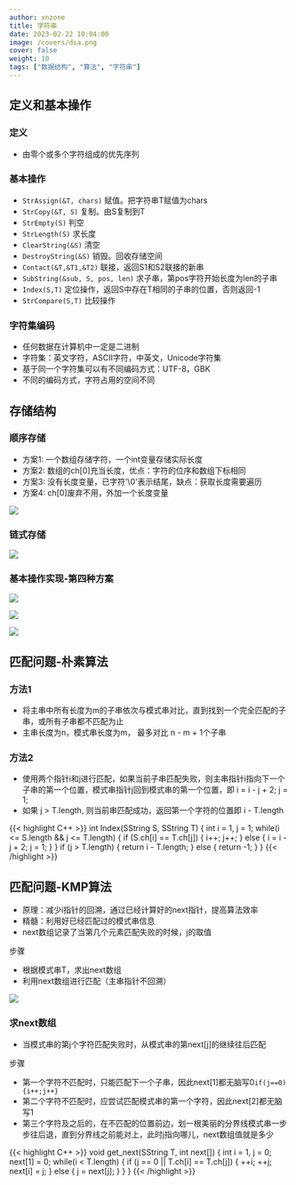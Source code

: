 ```yaml
---
author: xnzone 
title: 字符串 
date: 2023-02-22 10:04:00
image: /covers/dsa.png
cover: false
weight: 10 
tags: ["数据结构", "算法", "字符串"]
---
```


## 定义和基本操作

### 定义

- 由零个或多个字符组成的优先序列

### 基本操作

- `StrAssign(&T, chars)` 赋值。把字符串T赋值为chars
- `StrCopy(&T, S)` 复制。由S复制到T
- `StrEmpty(S)` 判空
- `StrLength(S)` 求长度
- `ClearString(&S)` 清空
- `DestroyString(&S)` 销毁。回收存储空间
- `Contact(&T,&T1,&T2)` 联接，返回S1和S2联接的新串
- `SubString(&sub, S, pos, len)` 求子串，第pos字符开始长度为len的子串
- `Index(S,T)` 定位操作，返回S中存在T相同的子串的位置，否则返回-1
- `StrCompare(S,T)` 比较操作

### 字符集编码

- 任何数据在计算机中一定是二进制
- 字符集：英文字符，ASCII字符，中英文，Unicode字符集
- 基于同一个字符集可以有不同编码方式：UTF-8，GBK
- 不同的编码方式，字符占用的空间不同

## 存储结构

### 顺序存储

- 方案1: 一个数组存储字符，一个int变量存储实际长度
- 方案2: 数组的ch[0]充当长度，优点：字符的位序和数组下标相同
- 方案3: 没有长度变量，已字符'\0'表示结尾，缺点：获取长度需要遍历
- 方案4: ch[0]废弃不用，外加一个长度变量

![](https://jihulab.com/xnzone/earth-bear/-/raw/master/str-array.jpg)

### 链式存储

![](https://jihulab.com/xnzone/earth-bear/-/raw/master/str-list.jpg)

### 基本操作实现-第四种方案

![](https://jihulab.com/xnzone/earth-bear/-/raw/master/str-substr.jpg)

![](https://jihulab.com/xnzone/earth-bear/-/raw/master/str-compare.jpg)

![](https://jihulab.com/xnzone/earth-bear/-/raw/master/str-index.jpg)

## 匹配问题-朴素算法

### 方法1

- 将主串中所有长度为m的子串依次与模式串对比，直到找到一个完全匹配的子串，或所有子串都不匹配为止
- 主串长度为n，模式串长度为m， 最多对比 n - m + 1个子串

### 方法2

- 使用两个指针i和j进行匹配，如果当前子串匹配失败，则主串指针i指向下一个子串的第一个位置，模式串指针j回到模式串的第一个位置，即 i = i - j + 2; j = 1;
- 如果 j > T.length, 则当前串匹配成功，返回第一个字符的位置即 i - T.length


{{< highlight C++ >}}
int Index(SString S, SString T) {
    int i = 1, j = 1;
    while(i <= S.length && j <= T.length) {
        if (S.ch[i] == T.ch[j]) {
            i++;
            j++;
        } else {
            i = i - j + 2;
            j = 1;
        }
    }
    if (j > T.length) {
        return i - T.length;
    } else {
        return -1;
    }
}
{{< /highlight >}}

## 匹配问题-KMP算法

- 原理：减少i指针的回溯，通过已经计算好的next指针，提高算法效率
- 精髓：利用好已经匹配过的模式串信息
- next数组记录了当第几个元素匹配失败的时候，j的取值

步骤

- 根据模式串T，求出next数组
- 利用next数组进行匹配（主串指针不回溯）

![](https://jihulab.com/xnzone/earth-bear/-/raw/master/str-kmp.jpg)

### 求next数组

- 当模式串的第j个字符匹配失败时，从模式串的第next[j]的继续往后匹配

步骤

- 第一个字符不匹配时，只能匹配下一个子串，因此next[1]都无脑写0`if(j==0){i++;j++}`
- 第二个字符不匹配时，应尝试匹配模式串的第一个字符，因此next[2]都无脑写1
- 第三个字符及之后的，在不匹配的位置前边，划一根美丽的分界线模式串一步步往后退，直到分界线之前能对上，此时j指向哪儿，next数组值就是多少


{{< highlight C++ >}}
void get_next(SString T, int next[]) {
    int i = 1, j = 0;
    next[1] = 0;
    while(i < T.length) {
        if (j == 0 || T.ch[i] == T.ch[j]) {
            ++i;
            ++j;
            next[i] = j;
        } else {
            j = next[j];
        }
    }
}
{{< /highlight >}}
